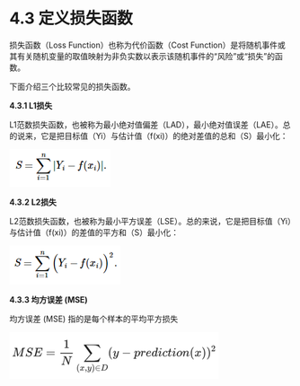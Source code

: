 # 4.3 定义损失函数

损失函数（Loss Function）也称为代价函数（Cost Function）是将随机事件或其有关随机变量的取值映射为非负实数以表示该随机事件的“风险”或“损失”的函数。

下面介绍三个比较常见的损失函数。

**4.3.1 L1损失**

L1范数损失函数，也被称为最小绝对值偏差（LAD），最小绝对值误差（LAE）。总的说来，它是把目标值（Yi）与估计值（f\(xi\)）的绝对差值的总和（S）最小化：

![](../.gitbook/assets/1%20%283%29.PNG)

**4.3.2 L2损失**

L2范数损失函数，也被称为最小平方误差（LSE）。总的来说，它是把目标值（Yi）与估计值（f\(xi\)）的差值的平方和（S）最小化：

![](../.gitbook/assets/2.PNG)

**4.3.3 均方误差 \(MSE\)**

均方误差 \(MSE\) 指的是每个样本的平均平方损失

![](../.gitbook/assets/1.PNG)

